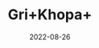 ---
title: 'Gri+Khopa+'
date: '2022-08-26' 
metatag: '' 
inventory: '0' 
draft: false 
# meta description 
shortDescripton: ''
description: 'Dry+Fruit'
longdescription: ''
featured: True
# product Price
price: '180.0'
# Product Short Description
shortDescription: ''
productID: '1FBF540C-2125-ED11-9968-005056B3A416'
type: 'products'
category: 'Dry+Fruit' 
thumnailproduct: 'https://aminsaddiquidawakhana.eralive.net/images/products/1FBF540C-2125-ED11-9968-005056B3A4161.png' 
images:
  - image: 'images/products/1FBF540C-2125-ED11-9968-005056B3A4161.png'  
Variants:
---